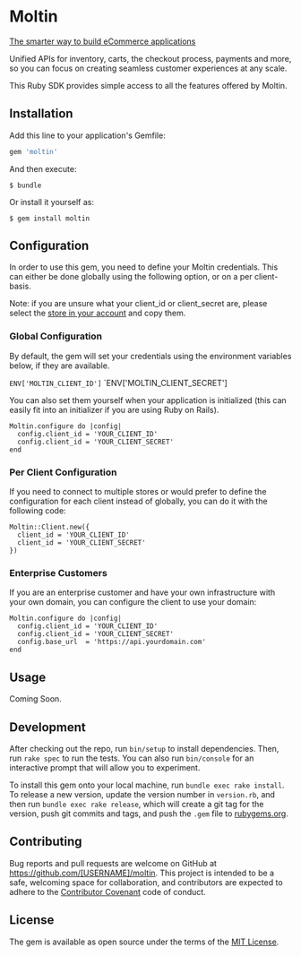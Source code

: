 # Moltin

[The smarter way to build eCommerce applications](https://www.moltin.com/)

Unified APIs for inventory, carts, the checkout process, payments and more, so you can focus on creating seamless customer experiences at any scale.

This Ruby SDK provides simple access to all the features offered by Moltin.

## Installation

Add this line to your application's Gemfile:

```ruby
gem 'moltin'
```

And then execute:

    $ bundle

Or install it yourself as:

    $ gem install moltin

## Configuration

In order to use this gem, you need to define your Moltin credentials. This can either be done globally using the following option, or on a per client-basis.

Note: if you are unsure what your client_id or client_secret are, please select the [store in your account](https://accounts.moltin.com/) and copy them.

### Global Configuration

By default, the gem will set your credentials using the environment variables below, if they are available.

`ENV['MOLTIN_CLIENT_ID']`
`ENV['MOLTIN_CLIENT_SECRET']

You can also set them yourself when your application is initialized (this can easily fit into an initializer if you are using Ruby on Rails).

```
Moltin.configure do |config|
  config.client_id = 'YOUR_CLIENT_ID'
  config.client_id = 'YOUR_CLIENT_SECRET'
end
```

### Per Client Configuration

If you need to connect to multiple stores or would prefer to define the configuration for each client instead of globally, you can do it with the following code:

```
Moltin::Client.new({
  client_id = 'YOUR_CLIENT_ID'
  client_id = 'YOUR_CLIENT_SECRET'
})
```

### Enterprise Customers

If you are an enterprise customer and have your own infrastructure with your own domain, you can configure the client to use your domain:

```
Moltin.configure do |config|
  config.client_id = 'YOUR_CLIENT_ID'
  config.client_id = 'YOUR_CLIENT_SECRET'
  config.base_url  = 'https://api.yourdomain.com'
end
```

## Usage

Coming Soon.

## Development

After checking out the repo, run `bin/setup` to install dependencies. Then, run `rake spec` to run the tests. You can also run `bin/console` for an interactive prompt that will allow you to experiment.

To install this gem onto your local machine, run `bundle exec rake install`. To release a new version, update the version number in `version.rb`, and then run `bundle exec rake release`, which will create a git tag for the version, push git commits and tags, and push the `.gem` file to [rubygems.org](https://rubygems.org).

## Contributing

Bug reports and pull requests are welcome on GitHub at https://github.com/[USERNAME]/moltin. This project is intended to be a safe, welcoming space for collaboration, and contributors are expected to adhere to the [Contributor Covenant](http://contributor-covenant.org) code of conduct.


## License

The gem is available as open source under the terms of the [MIT License](http://opensource.org/licenses/MIT).

